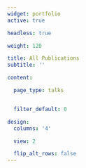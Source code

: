 ```yaml
---
widget: portfolio
active: true

headless: true

weight: 120

title: All Publications
subtitle: ''

content:

  page_type: talks


  filter_default: 0

design:
  columns: '4'

  view: 2

  flip_alt_rows: false
---
```

